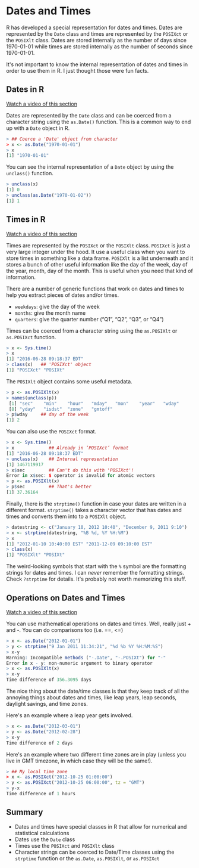 # Dates and Times





R has developed a special representation for dates and times. Dates are represented by the `Date` class and times are represented by the `POSIXct` or the `POSIXlt` class. Dates are stored internally as the number of days since 1970-01-01 while times are stored internally as the number of seconds since 1970-01-01. 

It's not important to know the internal representation of dates and times in order to use them in R. I just thought those were fun facts.

## Dates in R

[Watch a video of this section](https://youtu.be/opYexVgjwkE)

Dates are represented by the `Date` class and can be coerced from a character string using the `as.Date()` function. This is a common way to end up with a `Date` object in R.


```r
> ## Coerce a 'Date' object from character
> x <- as.Date("1970-01-01")   
> x
[1] "1970-01-01"
```

You can see the internal representation of a `Date` object by using the `unclass()` function.


```r
> unclass(x)
[1] 0
> unclass(as.Date("1970-01-02"))
[1] 1
```

## Times in R

[Watch a video of this section](https://youtu.be/8HENCYXwZoU)

Times are represented by the `POSIXct` or the `POSIXlt` class. `POSIXct` is just a very large integer under the hood. It use a useful class when you want to store times in something like a data frame. `POSIXlt` is a list underneath and it stores a bunch of other useful information like the day of the week, day of the year, month, day of the month. This is useful when you need that kind of information.

There are a number of generic functions that work on dates and times to help you extract pieces of dates and/or times.

- `weekdays`: give the day of the week
- `months`: give the month name
- `quarters`: give the quarter number (“Q1”, “Q2”, “Q3”, or “Q4”)

Times can be coerced from a character string using the `as.POSIXlt` or `as.POSIXct` function.


```r
> x <- Sys.time()
> x
[1] "2016-06-28 09:18:37 EDT"
> class(x)   ## 'POSIXct' object
[1] "POSIXct" "POSIXt" 
```

The `POSIXlt` object contains some useful metadata.


```r
> p <- as.POSIXlt(x)
> names(unclass(p))
 [1] "sec"    "min"    "hour"   "mday"   "mon"    "year"   "wday"  
 [8] "yday"   "isdst"  "zone"   "gmtoff"
> p$wday     ## day of the week
[1] 2
```

You can also use the `POSIXct` format.


```r
> x <- Sys.time()
> x             ## Already in ‘POSIXct’ format
[1] "2016-06-28 09:18:37 EDT"
> unclass(x)    ## Internal representation
[1] 1467119917
> x$sec         ## Can't do this with 'POSIXct'!
Error in x$sec: $ operator is invalid for atomic vectors
> p <- as.POSIXlt(x)
> p$sec         ## That's better
[1] 37.36164
```

Finally, there is the `strptime()` function in case your dates are
written in a different format. `strptime()` takes a character vector that has dates and times and converts them into to a `POSIXlt` object.



```r
> datestring <- c("January 10, 2012 10:40", "December 9, 2011 9:10")
> x <- strptime(datestring, "%B %d, %Y %H:%M")
> x
[1] "2012-01-10 10:40:00 EST" "2011-12-09 09:10:00 EST"
> class(x)
[1] "POSIXlt" "POSIXt" 
```

The weird-looking symbols that start with the `%` symbol are the formatting strings for dates and times. I can _never_ remember the formatting strings. Check `?strptime` for details. It's probably not worth memorizing this stuff.


## Operations on Dates and Times

[Watch a video of this section](https://youtu.be/vEmWJrpP1KM)

You can use mathematical operations on dates and times. Well, really just + and -. You can do comparisons too (i.e. ==, <=)


```r
> x <- as.Date("2012-01-01")
> y <- strptime("9 Jan 2011 11:34:21", "%d %b %Y %H:%M:%S") 
> x-y
Warning: Incompatible methods ("-.Date", "-.POSIXt") for "-"
Error in x - y: non-numeric argument to binary operator
> x <- as.POSIXlt(x) 
> x-y
Time difference of 356.3095 days
```

The nice thing about the date/time classes is that they keep track of all the annoying things about dates and times, like leap years, leap seconds, daylight savings, and time zones.

Here's an example where a leap year gets involved.


```r
> x <- as.Date("2012-03-01") 
> y <- as.Date("2012-02-28") 
> x-y
Time difference of 2 days
```

Here's an example where two different time zones are in play (unless you live in GMT timezone, in which case they will be the same!).


```r
> ## My local time zone
> x <- as.POSIXct("2012-10-25 01:00:00")     
> y <- as.POSIXct("2012-10-25 06:00:00", tz = "GMT") 
> y-x
Time difference of 1 hours
```


## Summary

- Dates and times have special classes in R that allow for numerical and statistical calculations
- Dates use the `Date` class
- Times use the `POSIXct` and `POSIXlt` class
- Character strings can be coerced to Date/Time classes using the `strptime` function or the `as.Date`, `as.POSIXlt`, or `as.POSIXct`
